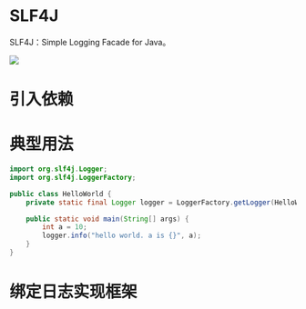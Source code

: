 # SLF4J

SLF4J：Simple Logging Facade for Java。

![](https://pic-bed-615.oss-cn-beijing.aliyuncs.com/LKM6Ih.png)

# 引入依赖

# 典型用法

```java
import org.slf4j.Logger;
import org.slf4j.LoggerFactory;

public class HelloWorld {
    private static final Logger logger = LoggerFactory.getLogger(HelloWorld.class);

    public static void main(String[] args) {
        int a = 10;
        logger.info("hello world. a is {}", a);
    }
}
```

# 绑定日志实现框架
